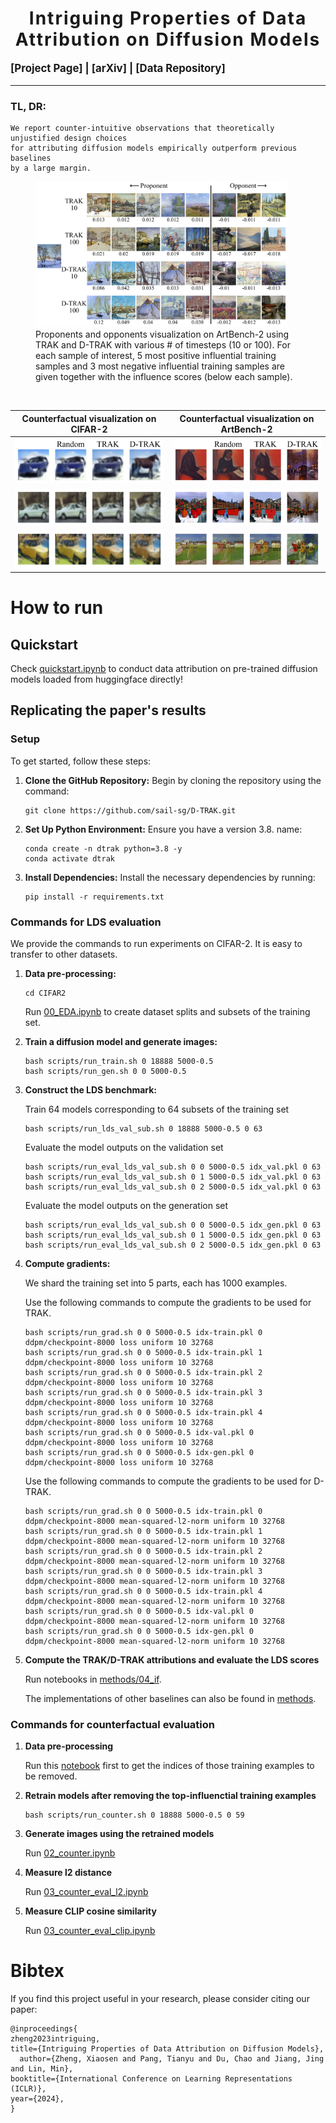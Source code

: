 <h1 align='center' style="text-align:center; font-weight:bold; font-size:2.0em;letter-spacing:2.0px;">
                Intriguing Properties of Data Attribution on Diffusion Models </h1>

<!-- <p align='center' style=font-size:1.2em;>
<b>
<em>arXiv-Preprint, 2023</em> <br>
</b>
</p> -->

<p align='left' style="text-align:left;font-size:1.2em;">
<b>
    [<a href="https://sail-sg.github.io/D-TRAK" target="_blank" style="text-decoration: none;">Project Page</a>] |
    [<a href="https://arxiv.org/abs/2311.00500" target="_blank" style="text-decoration: none;">arXiv</a>] | 
    [<a href="https://drive.google.com/drive/folders/1Ko1CI-nWo3NHWYpxfX2Un1t9UsuddVHX?usp=sharing" target="_blank" style="text-decoration: none;">Data Repository</a>]&nbsp;
</b>
</p>

----------------------------------------------------------------------

### TL, DR: 
```
We report counter-intuitive observations that theoretically unjustified design choices 
for attributing diffusion models empirically outperform previous baselines 
by a large margin.
```

<!-- ![Teaser image](./assets/teaser_1.png) -->
<!-- ![Teaser image](./assets/teaser_2.png) -->
<p>
<figure>
<img src="./assets/teaser_2.png" width=95% height=95%>
  <figcaption>Proponents and opponents visualization on ArtBench-2 using TRAK and D-TRAK with
various # of timesteps (10 or 100). For each sample of interest, 5 most positive influential training
samples and 3 most negative influential training samples are given together with the influence scores
(below each sample).</figcaption>
</figure>
</p>
<br>

|Counterfactual visualization on CIFAR-2|Counterfactual visualization on ArtBench-2|
| :-: | :-: |
|![](./assets/cifar2_counter_1.png)|![](./assets/artbench_counter_5.png)|
|![](./assets/cifar2_counter_5_wo.png)|![](./assets/artbench_counter_1_wo.png)|
|![](./assets/cifar2_counter_21_wo.png)|![](./assets/artbench_counter_9_wo.png)|


# How to run
## Quickstart
Check [quickstart.ipynb](quickstart.ipynb) to conduct data attribution on pre-trained diffusion models loaded from huggingface directly!

## Replicating the paper's results

### Setup
To get started, follow these steps:

1. **Clone the GitHub Repository:** Begin by cloning the repository using the command:
   ```shell
   git clone https://github.com/sail-sg/D-TRAK.git
   ```
2. **Set Up Python Environment:** Ensure you have a version 3.8.
   name:
   ```shell
   conda create -n dtrak python=3.8 -y
   conda activate dtrak
   ```
3. **Install Dependencies:** Install the necessary dependencies by running:
   ```shell
   pip install -r requirements.txt
   ```

### Commands for LDS evaluation
We provide the commands to run experiments on CIFAR-2. 
It is easy to transfer to other datasets.

1. **Data pre-processing:** 
    ```shell
    cd CIFAR2
    ```
    Run [00_EDA.ipynb](CIFAR2/00_EDA.ipynb) to create dataset splits and subsets of the training set.

4. **Train a diffusion model and generate images:** 
    ```shell
    bash scripts/run_train.sh 0 18888 5000-0.5
    bash scripts/run_gen.sh 0 0 5000-0.5
    ```
5. **Construct the LDS benchmark:** 
    
    Train 64 models corresponding to 64 subsets of the training set
    ```shell
    bash scripts/run_lds_val_sub.sh 0 18888 5000-0.5 0 63
    ```
    Evaluate the model outputs on the validation set
    ```shell
    bash scripts/run_eval_lds_val_sub.sh 0 0 5000-0.5 idx_val.pkl 0 63
    bash scripts/run_eval_lds_val_sub.sh 0 1 5000-0.5 idx_val.pkl 0 63
    bash scripts/run_eval_lds_val_sub.sh 0 2 5000-0.5 idx_val.pkl 0 63
    ```
    Evaluate the model outputs on the generation set
    ```shell
    bash scripts/run_eval_lds_val_sub.sh 0 0 5000-0.5 idx_gen.pkl 0 63
    bash scripts/run_eval_lds_val_sub.sh 0 1 5000-0.5 idx_gen.pkl 0 63
    bash scripts/run_eval_lds_val_sub.sh 0 2 5000-0.5 idx_gen.pkl 0 63
    ```
6. **Compute gradients:** 

    We shard the training set into 5 parts, each has 1000 examples.

    Use the following commands to compute the gradients to be used for TRAK. 

    ```shell
    bash scripts/run_grad.sh 0 0 5000-0.5 idx-train.pkl 0 ddpm/checkpoint-8000 loss uniform 10 32768
    bash scripts/run_grad.sh 0 0 5000-0.5 idx-train.pkl 1 ddpm/checkpoint-8000 loss uniform 10 32768
    bash scripts/run_grad.sh 0 0 5000-0.5 idx-train.pkl 2 ddpm/checkpoint-8000 loss uniform 10 32768
    bash scripts/run_grad.sh 0 0 5000-0.5 idx-train.pkl 3 ddpm/checkpoint-8000 loss uniform 10 32768
    bash scripts/run_grad.sh 0 0 5000-0.5 idx-train.pkl 4 ddpm/checkpoint-8000 loss uniform 10 32768
    bash scripts/run_grad.sh 0 0 5000-0.5 idx-val.pkl 0 ddpm/checkpoint-8000 loss uniform 10 32768
    bash scripts/run_grad.sh 0 0 5000-0.5 idx-gen.pkl 0 ddpm/checkpoint-8000 loss uniform 10 32768
    ```

    Use the following commands to compute the gradients to be used for D-TRAK. 

    ```shell
    bash scripts/run_grad.sh 0 0 5000-0.5 idx-train.pkl 0 ddpm/checkpoint-8000 mean-squared-l2-norm uniform 10 32768
    bash scripts/run_grad.sh 0 0 5000-0.5 idx-train.pkl 1 ddpm/checkpoint-8000 mean-squared-l2-norm uniform 10 32768
    bash scripts/run_grad.sh 0 0 5000-0.5 idx-train.pkl 2 ddpm/checkpoint-8000 mean-squared-l2-norm uniform 10 32768
    bash scripts/run_grad.sh 0 0 5000-0.5 idx-train.pkl 3 ddpm/checkpoint-8000 mean-squared-l2-norm uniform 10 32768
    bash scripts/run_grad.sh 0 0 5000-0.5 idx-train.pkl 4 ddpm/checkpoint-8000 mean-squared-l2-norm uniform 10 32768
    bash scripts/run_grad.sh 0 0 5000-0.5 idx-val.pkl 0 ddpm/checkpoint-8000 mean-squared-l2-norm uniform 10 32768
    bash scripts/run_grad.sh 0 0 5000-0.5 idx-gen.pkl 0 ddpm/checkpoint-8000 mean-squared-l2-norm uniform 10 32768
    ```

7. **Compute the TRAK/D-TRAK attributions and evaluate the LDS scores**

    Run notebooks in [methods/04_if](CIFAR2/methods/04_if).

    The implementations of other baselines can also be found in [methods](CIFAR2/methods).

### Commands for counterfactual evaluation

1. **Data pre-processing**

    Run this [notebook](CIFAR2/methods/04_if/get_indices_gen.ipynb) first to get the indices of those training examples to be removed.

2. **Retrain models after removing the top-influenctial training examples**
    ```shell
    bash scripts/run_counter.sh 0 18888 5000-0.5 0 59
    ```

3. **Generate images using the retrained models**

    Run [02_counter.ipynb](CIFAR2/02_counter.ipynb)

4. **Measure l2 distance**

    Run [03_counter_eval_l2.ipynb](CIFAR2/03_counter_eval_l2.ipynb)

5. **Measure CLIP cosine similarity**

    Run [03_counter_eval_clip.ipynb](CIFAR2/03_counter_eval_clip.ipynb)

# Bibtex
If you find this project useful in your research, please consider citing our paper:

```
@inproceedings{
zheng2023intriguing,
title={Intriguing Properties of Data Attribution on Diffusion Models},
  author={Zheng, Xiaosen and Pang, Tianyu and Du, Chao and Jiang, Jing and Lin, Min},
booktitle={International Conference on Learning Representations (ICLR)},
year={2024},
}

```
